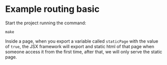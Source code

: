 # Example routing basic

Start the project running the command:

```
make
```

Inside a page, when you export a variable called `staticPage` with the value of
`true`, the JSX framework will export and static html of that page when someone
access it from the first time, after that, we will only serve the static page.
